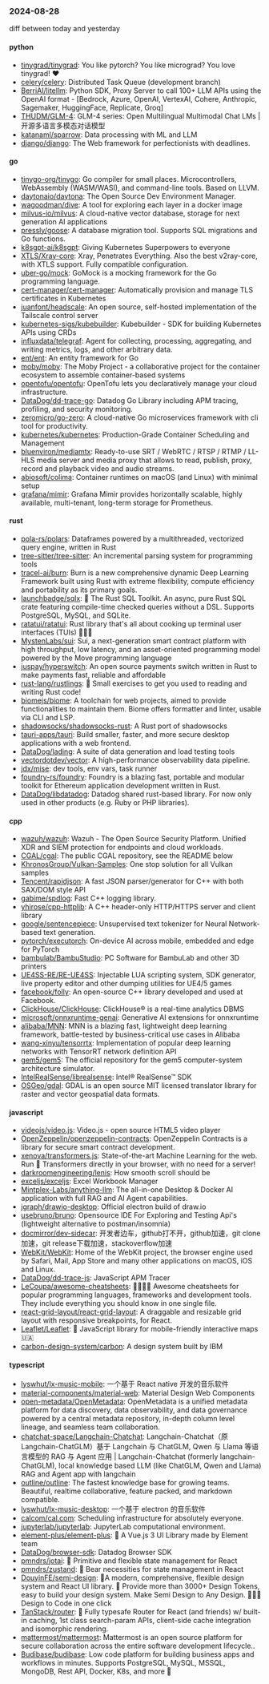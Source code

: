### 2024-08-28
diff between today and yesterday

#### python
* [tinygrad/tinygrad](https://github.com/tinygrad/tinygrad): You like pytorch? You like micrograd? You love tinygrad! ❤️
* [celery/celery](https://github.com/celery/celery): Distributed Task Queue (development branch)
* [BerriAI/litellm](https://github.com/BerriAI/litellm): Python SDK, Proxy Server to call 100+ LLM APIs using the OpenAI format - [Bedrock, Azure, OpenAI, VertexAI, Cohere, Anthropic, Sagemaker, HuggingFace, Replicate, Groq]
* [THUDM/GLM-4](https://github.com/THUDM/GLM-4): GLM-4 series: Open Multilingual Multimodal Chat LMs | 开源多语言多模态对话模型
* [katanaml/sparrow](https://github.com/katanaml/sparrow): Data processing with ML and LLM
* [django/django](https://github.com/django/django): The Web framework for perfectionists with deadlines.

#### go
* [tinygo-org/tinygo](https://github.com/tinygo-org/tinygo): Go compiler for small places. Microcontrollers, WebAssembly (WASM/WASI), and command-line tools. Based on LLVM.
* [daytonaio/daytona](https://github.com/daytonaio/daytona): The Open Source Dev Environment Manager.
* [wagoodman/dive](https://github.com/wagoodman/dive): A tool for exploring each layer in a docker image
* [milvus-io/milvus](https://github.com/milvus-io/milvus): A cloud-native vector database, storage for next generation AI applications
* [pressly/goose](https://github.com/pressly/goose): A database migration tool. Supports SQL migrations and Go functions.
* [k8sgpt-ai/k8sgpt](https://github.com/k8sgpt-ai/k8sgpt): Giving Kubernetes Superpowers to everyone
* [XTLS/Xray-core](https://github.com/XTLS/Xray-core): Xray, Penetrates Everything. Also the best v2ray-core, with XTLS support. Fully compatible configuration.
* [uber-go/mock](https://github.com/uber-go/mock): GoMock is a mocking framework for the Go programming language.
* [cert-manager/cert-manager](https://github.com/cert-manager/cert-manager): Automatically provision and manage TLS certificates in Kubernetes
* [juanfont/headscale](https://github.com/juanfont/headscale): An open source, self-hosted implementation of the Tailscale control server
* [kubernetes-sigs/kubebuilder](https://github.com/kubernetes-sigs/kubebuilder): Kubebuilder - SDK for building Kubernetes APIs using CRDs
* [influxdata/telegraf](https://github.com/influxdata/telegraf): Agent for collecting, processing, aggregating, and writing metrics, logs, and other arbitrary data.
* [ent/ent](https://github.com/ent/ent): An entity framework for Go
* [moby/moby](https://github.com/moby/moby): The Moby Project - a collaborative project for the container ecosystem to assemble container-based systems
* [opentofu/opentofu](https://github.com/opentofu/opentofu): OpenTofu lets you declaratively manage your cloud infrastructure.
* [DataDog/dd-trace-go](https://github.com/DataDog/dd-trace-go): Datadog Go Library including APM tracing, profiling, and security monitoring.
* [zeromicro/go-zero](https://github.com/zeromicro/go-zero): A cloud-native Go microservices framework with cli tool for productivity.
* [kubernetes/kubernetes](https://github.com/kubernetes/kubernetes): Production-Grade Container Scheduling and Management
* [bluenviron/mediamtx](https://github.com/bluenviron/mediamtx): Ready-to-use SRT / WebRTC / RTSP / RTMP / LL-HLS media server and media proxy that allows to read, publish, proxy, record and playback video and audio streams.
* [abiosoft/colima](https://github.com/abiosoft/colima): Container runtimes on macOS (and Linux) with minimal setup
* [grafana/mimir](https://github.com/grafana/mimir): Grafana Mimir provides horizontally scalable, highly available, multi-tenant, long-term storage for Prometheus.

#### rust
* [pola-rs/polars](https://github.com/pola-rs/polars): Dataframes powered by a multithreaded, vectorized query engine, written in Rust
* [tree-sitter/tree-sitter](https://github.com/tree-sitter/tree-sitter): An incremental parsing system for programming tools
* [tracel-ai/burn](https://github.com/tracel-ai/burn): Burn is a new comprehensive dynamic Deep Learning Framework built using Rust with extreme flexibility, compute efficiency and portability as its primary goals.
* [launchbadge/sqlx](https://github.com/launchbadge/sqlx): 🧰 The Rust SQL Toolkit. An async, pure Rust SQL crate featuring compile-time checked queries without a DSL. Supports PostgreSQL, MySQL, and SQLite.
* [ratatui/ratatui](https://github.com/ratatui/ratatui): Rust library that's all about cooking up terminal user interfaces (TUIs) 👨‍🍳🐀
* [MystenLabs/sui](https://github.com/MystenLabs/sui): Sui, a next-generation smart contract platform with high throughput, low latency, and an asset-oriented programming model powered by the Move programming language
* [juspay/hyperswitch](https://github.com/juspay/hyperswitch): An open source payments switch written in Rust to make payments fast, reliable and affordable
* [rust-lang/rustlings](https://github.com/rust-lang/rustlings): 🦀 Small exercises to get you used to reading and writing Rust code!
* [biomejs/biome](https://github.com/biomejs/biome): A toolchain for web projects, aimed to provide functionalities to maintain them. Biome offers formatter and linter, usable via CLI and LSP.
* [shadowsocks/shadowsocks-rust](https://github.com/shadowsocks/shadowsocks-rust): A Rust port of shadowsocks
* [tauri-apps/tauri](https://github.com/tauri-apps/tauri): Build smaller, faster, and more secure desktop applications with a web frontend.
* [DataDog/lading](https://github.com/DataDog/lading): A suite of data generation and load testing tools
* [vectordotdev/vector](https://github.com/vectordotdev/vector): A high-performance observability data pipeline.
* [jdx/mise](https://github.com/jdx/mise): dev tools, env vars, task runner
* [foundry-rs/foundry](https://github.com/foundry-rs/foundry): Foundry is a blazing fast, portable and modular toolkit for Ethereum application development written in Rust.
* [DataDog/libdatadog](https://github.com/DataDog/libdatadog): Datadog shared rust-based library. For now only used in other products (e.g. Ruby or PHP libraries).

#### cpp
* [wazuh/wazuh](https://github.com/wazuh/wazuh): Wazuh - The Open Source Security Platform. Unified XDR and SIEM protection for endpoints and cloud workloads.
* [CGAL/cgal](https://github.com/CGAL/cgal): The public CGAL repository, see the README below
* [KhronosGroup/Vulkan-Samples](https://github.com/KhronosGroup/Vulkan-Samples): One stop solution for all Vulkan samples
* [Tencent/rapidjson](https://github.com/Tencent/rapidjson): A fast JSON parser/generator for C++ with both SAX/DOM style API
* [gabime/spdlog](https://github.com/gabime/spdlog): Fast C++ logging library.
* [yhirose/cpp-httplib](https://github.com/yhirose/cpp-httplib): A C++ header-only HTTP/HTTPS server and client library
* [google/sentencepiece](https://github.com/google/sentencepiece): Unsupervised text tokenizer for Neural Network-based text generation.
* [pytorch/executorch](https://github.com/pytorch/executorch): On-device AI across mobile, embedded and edge for PyTorch
* [bambulab/BambuStudio](https://github.com/bambulab/BambuStudio): PC Software for BambuLab and other 3D printers
* [UE4SS-RE/RE-UE4SS](https://github.com/UE4SS-RE/RE-UE4SS): Injectable LUA scripting system, SDK generator, live property editor and other dumping utilities for UE4/5 games
* [facebook/folly](https://github.com/facebook/folly): An open-source C++ library developed and used at Facebook.
* [ClickHouse/ClickHouse](https://github.com/ClickHouse/ClickHouse): ClickHouse® is a real-time analytics DBMS
* [microsoft/onnxruntime-genai](https://github.com/microsoft/onnxruntime-genai): Generative AI extensions for onnxruntime
* [alibaba/MNN](https://github.com/alibaba/MNN): MNN is a blazing fast, lightweight deep learning framework, battle-tested by business-critical use cases in Alibaba
* [wang-xinyu/tensorrtx](https://github.com/wang-xinyu/tensorrtx): Implementation of popular deep learning networks with TensorRT network definition API
* [gem5/gem5](https://github.com/gem5/gem5): The official repository for the gem5 computer-system architecture simulator.
* [IntelRealSense/librealsense](https://github.com/IntelRealSense/librealsense): Intel® RealSense™ SDK
* [OSGeo/gdal](https://github.com/OSGeo/gdal): GDAL is an open source MIT licensed translator library for raster and vector geospatial data formats.

#### javascript
* [videojs/video.js](https://github.com/videojs/video.js): Video.js - open source HTML5 video player
* [OpenZeppelin/openzeppelin-contracts](https://github.com/OpenZeppelin/openzeppelin-contracts): OpenZeppelin Contracts is a library for secure smart contract development.
* [xenova/transformers.js](https://github.com/xenova/transformers.js): State-of-the-art Machine Learning for the web. Run 🤗 Transformers directly in your browser, with no need for a server!
* [darkroomengineering/lenis](https://github.com/darkroomengineering/lenis): How smooth scroll should be
* [exceljs/exceljs](https://github.com/exceljs/exceljs): Excel Workbook Manager
* [Mintplex-Labs/anything-llm](https://github.com/Mintplex-Labs/anything-llm): The all-in-one Desktop & Docker AI application with full RAG and AI Agent capabilities.
* [jgraph/drawio-desktop](https://github.com/jgraph/drawio-desktop): Official electron build of draw.io
* [usebruno/bruno](https://github.com/usebruno/bruno): Opensource IDE For Exploring and Testing Api's (lightweight alternative to postman/insomnia)
* [docmirror/dev-sidecar](https://github.com/docmirror/dev-sidecar): 开发者边车，github打不开，github加速，git clone加速，git release下载加速，stackoverflow加速
* [WebKit/WebKit](https://github.com/WebKit/WebKit): Home of the WebKit project, the browser engine used by Safari, Mail, App Store and many other applications on macOS, iOS and Linux.
* [DataDog/dd-trace-js](https://github.com/DataDog/dd-trace-js): JavaScript APM Tracer
* [LeCoupa/awesome-cheatsheets](https://github.com/LeCoupa/awesome-cheatsheets): 👩‍💻👨‍💻 Awesome cheatsheets for popular programming languages, frameworks and development tools. They include everything you should know in one single file.
* [react-grid-layout/react-grid-layout](https://github.com/react-grid-layout/react-grid-layout): A draggable and resizable grid layout with responsive breakpoints, for React.
* [Leaflet/Leaflet](https://github.com/Leaflet/Leaflet): 🍃 JavaScript library for mobile-friendly interactive maps 🇺🇦
* [carbon-design-system/carbon](https://github.com/carbon-design-system/carbon): A design system built by IBM

#### typescript
* [lyswhut/lx-music-mobile](https://github.com/lyswhut/lx-music-mobile): 一个基于 React native 开发的音乐软件
* [material-components/material-web](https://github.com/material-components/material-web): Material Design Web Components
* [open-metadata/OpenMetadata](https://github.com/open-metadata/OpenMetadata): OpenMetadata is a unified metadata platform for data discovery, data observability, and data governance powered by a central metadata repository, in-depth column level lineage, and seamless team collaboration.
* [chatchat-space/Langchain-Chatchat](https://github.com/chatchat-space/Langchain-Chatchat): Langchain-Chatchat（原Langchain-ChatGLM）基于 Langchain 与 ChatGLM, Qwen 与 Llama 等语言模型的 RAG 与 Agent 应用 | Langchain-Chatchat (formerly langchain-ChatGLM), local knowledge based LLM (like ChatGLM, Qwen and Llama) RAG and Agent app with langchain
* [outline/outline](https://github.com/outline/outline): The fastest knowledge base for growing teams. Beautiful, realtime collaborative, feature packed, and markdown compatible.
* [lyswhut/lx-music-desktop](https://github.com/lyswhut/lx-music-desktop): 一个基于 electron 的音乐软件
* [calcom/cal.com](https://github.com/calcom/cal.com): Scheduling infrastructure for absolutely everyone.
* [jupyterlab/jupyterlab](https://github.com/jupyterlab/jupyterlab): JupyterLab computational environment.
* [element-plus/element-plus](https://github.com/element-plus/element-plus): 🎉 A Vue.js 3 UI Library made by Element team
* [DataDog/browser-sdk](https://github.com/DataDog/browser-sdk): Datadog Browser SDK
* [pmndrs/jotai](https://github.com/pmndrs/jotai): 👻 Primitive and flexible state management for React
* [pmndrs/zustand](https://github.com/pmndrs/zustand): 🐻 Bear necessities for state management in React
* [DouyinFE/semi-design](https://github.com/DouyinFE/semi-design): 🚀A modern, comprehensive, flexible design system and React UI library. 🎨 Provide more than 3000+ Design Tokens, easy to build your design system. Make Semi Design to Any Design. 🧑🏻‍💻 Design to Code in one click
* [TanStack/router](https://github.com/TanStack/router): 🤖 Fully typesafe Router for React (and friends) w/ built-in caching, 1st class search-param APIs, client-side cache integration and isomorphic rendering.
* [mattermost/mattermost](https://github.com/mattermost/mattermost): Mattermost is an open source platform for secure collaboration across the entire software development lifecycle..
* [Budibase/budibase](https://github.com/Budibase/budibase): Low code platform for building business apps and workflows in minutes. Supports PostgreSQL, MySQL, MSSQL, MongoDB, Rest API, Docker, K8s, and more 🚀
